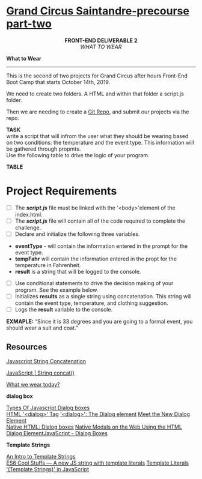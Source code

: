 # **[Grand Circus Saintandre-precourse part-two](https://lms.grandcircus.co/mod/resource/view.php?id=2653)**

<p align="center">
<b>FRONT-END DELIVERABLE 2
</b><br>
<em>WHAT TO WEAR</em>
</p>

**What to Wear**
____________________________

This is the second of two projects for Grand Circus after hours Front-End Boot Camp that starts October 14th, 2019. 

We need to create two folders. 
A HTML and within that folder a script.js folder. 

Then we are needing to create a [Git Repo](https://github.com/Ramona-Saintandre), and submit our projects via the repo. 

**TASK**  
 write a script that will infrom the user what they should be wearing based on two conditions: the temperature and the event type. 
This information will be gathered through propmts.   
Use the following table to drive the logic of your program. 

**TABLE**

# Project Requirements


* [ ] The ***script.js*** file must be linked with the '\<body>'element of the index.html.  
* [ ] The ***script.js*** file will contain all of the code required to complete the challenge.  
* [ ] Declare and initialize the following three variables.
* **eventType** - will contain the information entered in the prompt for the event type.
* **tempFahr** will contain the information entered in the propt for the temperature in Fahrenheit.
* **result** is a string that will be logged to the console. 
* [ ] Use conditional statements to drive the decision making of your program.  See the example below.  
* [ ] Initializes **results** as a single string using concatenation. This string will contain the event type, temperature, and clothing suggestion.
* [ ] Logs the **result** variable to the console.  

**EXMAPLE:** 
“Since it is 33 degrees and you are going to a formal event, you should wear a suit
and coat.”


## Resources 

[Javascript String Concatenation](https://www.youtube.com/watch?v=9Q8BAZffbz8&list=PLDyQo7g0_nsX8_gZAB8KD1lL4j4halQBJ&index=4)

[JavaScript | String concat()](https://www.geeksforgeeks.org/javascript-string-prototype-concat-function/)

[What we wear today?](https://devpost.com/software/what-to-wear-today)

**dialog box**

[Types Of Javascript Dialog boxes](https://www.youtube.com/watch?v=kjRSjXY6c9w)  
[HTML '\<dialog>' Tag](https://www.w3schools.com/tags/tag_dialog.asp)
['\<dialog>': The Dialog element](https://developer.mozilla.org/en-US/docs/Web/HTML/Element/dialog)
[Meet the New Dialog Element](https://keithjgrant.com/posts/2018/01/meet-the-new-dialog-element/)  
[Native HTML: Dialog boxes](https://dev.to/link2twenty/native-html-dialog-boxes-192b)
[Native Modals on the Web Using the HTML Dialog Element](https://alligator.io/html/dialog-element/)[JavaScript - Dialog Boxes](https://www.tutorialspoint.com/javascript/javascript_dialog_boxes.htm)
  

**Template Strings**

[An Intro to Template Strings](https://wesbos.com/javascript-template-strings/)  
[ES6 Cool Stuffs — A new JS string with template literals](https://medium.com/front-end-weekly/es6-cool-stuffs-a-new-js-string-with-template-literals-c23a8af11b2) 
[Template Literals '\(Template Strings)' in JavaScript](https://tylermcginnis.com/template-literals/)  




